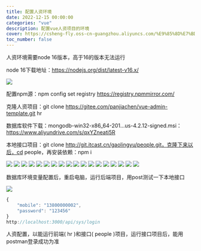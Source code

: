 ```yaml
---
title: 配置人资环境
date: 2022-12-15 00:00:00
categories: "vue"
description: 配置vue人资项目的环境
cover: https://csheng-fly.oss-cn-guangzhou.aliyuncs.com/%E9%85%8D%E7%BD%AE%E4%BA%BA%E8%B5%84%E9%A1%B9%E7%9B%AE/%E9%85%8D%E7%BD%AE%E4%BA%BA%E8%B5%84%E9%A1%B9%E7%9B%AE%E5%B0%81%E9%9D%A2.png
toc_number: false
---
```


人资环境需要node 16版本，高于16的版本无法运行

node 16下载地址：https://nodejs.org/dist/latest-v16.x/

![](https://csheng-fly.oss-cn-guangzhou.aliyuncs.com/%E9%85%8D%E7%BD%AE%E4%BA%BA%E8%B5%84%E9%A1%B9%E7%9B%AE/node16%E4%B8%8B%E8%BD%BD%E9%80%89%E6%8B%A9.png)

配置npm源：npm config set registry https://registry.npmmirror.com/

克隆人资项目：git clone https://gitee.com/panjiachen/vue-admin-template.git hr

数据库软件下载：mongodb-win32-x86_64-201...us-4.2.12-signed.msi：https://www.aliyundrive.com/s/qxYZneati5R

本地接口项目：git clone http://git.itcast.cn/gaolingyu/people.git，克隆下来以后，cd people，再安装依赖：npm i

![](https://csheng-fly.oss-cn-guangzhou.aliyuncs.com/%E9%85%8D%E7%BD%AE%E4%BA%BA%E8%B5%84%E9%A1%B9%E7%9B%AE/MongoDB%E6%AD%A5%E9%AA%A401.png)
![](https://csheng-fly.oss-cn-guangzhou.aliyuncs.com/%E9%85%8D%E7%BD%AE%E4%BA%BA%E8%B5%84%E9%A1%B9%E7%9B%AE/MongoDB%E6%AD%A5%E9%AA%A402.png)
![](https://csheng-fly.oss-cn-guangzhou.aliyuncs.com/%E9%85%8D%E7%BD%AE%E4%BA%BA%E8%B5%84%E9%A1%B9%E7%9B%AE/MongoDB%E6%AD%A5%E9%AA%A403.png)
![](https://csheng-fly.oss-cn-guangzhou.aliyuncs.com/%E9%85%8D%E7%BD%AE%E4%BA%BA%E8%B5%84%E9%A1%B9%E7%9B%AE/MongoDB%E6%AD%A5%E9%AA%A404.png)
![](https://csheng-fly.oss-cn-guangzhou.aliyuncs.com/%E9%85%8D%E7%BD%AE%E4%BA%BA%E8%B5%84%E9%A1%B9%E7%9B%AE/MongoDB%E6%AD%A5%E9%AA%A405.png)
![](https://csheng-fly.oss-cn-guangzhou.aliyuncs.com/%E9%85%8D%E7%BD%AE%E4%BA%BA%E8%B5%84%E9%A1%B9%E7%9B%AE/MongoDB%E6%AD%A5%E9%AA%A406.png)
![](https://csheng-fly.oss-cn-guangzhou.aliyuncs.com/%E9%85%8D%E7%BD%AE%E4%BA%BA%E8%B5%84%E9%A1%B9%E7%9B%AE/MongoDB%E6%AD%A5%E9%AA%A407.png)
![](https://csheng-fly.oss-cn-guangzhou.aliyuncs.com/%E9%85%8D%E7%BD%AE%E4%BA%BA%E8%B5%84%E9%A1%B9%E7%9B%AE/MongoDB%E6%AD%A5%E9%AA%A408.png)
![](https://csheng-fly.oss-cn-guangzhou.aliyuncs.com/%E9%85%8D%E7%BD%AE%E4%BA%BA%E8%B5%84%E9%A1%B9%E7%9B%AE/MongoDB%E6%AD%A5%E9%AA%A409.png)
![](https://csheng-fly.oss-cn-guangzhou.aliyuncs.com/%E9%85%8D%E7%BD%AE%E4%BA%BA%E8%B5%84%E9%A1%B9%E7%9B%AE/MongoDB%E6%AD%A5%E9%AA%A410.png)
![](https://csheng-fly.oss-cn-guangzhou.aliyuncs.com/%E9%85%8D%E7%BD%AE%E4%BA%BA%E8%B5%84%E9%A1%B9%E7%9B%AE/MongoDB%E6%AD%A5%E9%AA%A411.png)
![](https://csheng-fly.oss-cn-guangzhou.aliyuncs.com/%E9%85%8D%E7%BD%AE%E4%BA%BA%E8%B5%84%E9%A1%B9%E7%9B%AE/MongoDB%E6%AD%A5%E9%AA%A412.png)
![](https://csheng-fly.oss-cn-guangzhou.aliyuncs.com/%E9%85%8D%E7%BD%AE%E4%BA%BA%E8%B5%84%E9%A1%B9%E7%9B%AE/MongoDB%E6%AD%A5%E9%AA%A413.png)
![](https://csheng-fly.oss-cn-guangzhou.aliyuncs.com/%E9%85%8D%E7%BD%AE%E4%BA%BA%E8%B5%84%E9%A1%B9%E7%9B%AE/MongoDB%E6%AD%A5%E9%AA%A414.png)
![](https://csheng-fly.oss-cn-guangzhou.aliyuncs.com/%E9%85%8D%E7%BD%AE%E4%BA%BA%E8%B5%84%E9%A1%B9%E7%9B%AE/MongoDB%E6%AD%A5%E9%AA%A415.png)
![](https://csheng-fly.oss-cn-guangzhou.aliyuncs.com/%E9%85%8D%E7%BD%AE%E4%BA%BA%E8%B5%84%E9%A1%B9%E7%9B%AE/MongoDB%E6%AD%A5%E9%AA%A416.png)
![](https://csheng-fly.oss-cn-guangzhou.aliyuncs.com/%E9%85%8D%E7%BD%AE%E4%BA%BA%E8%B5%84%E9%A1%B9%E7%9B%AE/MongoDB%E6%AD%A5%E9%AA%A417.png)
![](https://csheng-fly.oss-cn-guangzhou.aliyuncs.com/%E9%85%8D%E7%BD%AE%E4%BA%BA%E8%B5%84%E9%A1%B9%E7%9B%AE/MongoDB%E6%AD%A5%E9%AA%A418.png)


数据库环境变量配置后，重启电脑，运行后端项目，用post测试一下本地接口

![](https://csheng-fly.oss-cn-guangzhou.aliyuncs.com/%E9%85%8D%E7%BD%AE%E4%BA%BA%E8%B5%84%E9%A1%B9%E7%9B%AE/postman.png)

```jsx
{
    "mobile": "13800000002",
    "password": "123456"
}
http://localhost:3000/api/sys/login
```


人资配置，以能运行前端( hr )和接口( people )项目，运行接口项目后，能用postman登录成功为准
